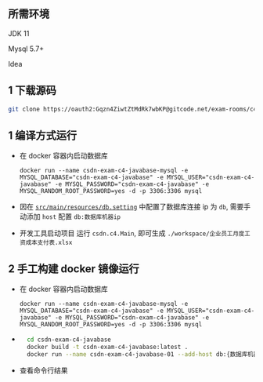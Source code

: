 ## 所需环境

JDK 11

Mysql 5.7+

Idea

## 1 下载源码

```bash
git clone https://oauth2:Gqzn4ZiwtZtMdRk7wbKP@gitcode.net/exam-rooms/c4-primary-java/21123111211545471640920875.git csdn-exam-c4-javabase
```

## 1 编译方式运行

- 在 docker 容器内启动数据库

  `docker run --name csdn-exam-c4-javabase-mysql -e MYSQL_DATABASE="csdn-exam-c4-javabase" -e MYSQL_USER="csdn-exam-c4-javabase" -e MYSQL_PASSWORD="csdn-exam-c4-javabase" -e MYSQL_RANDOM_ROOT_PASSWORD=yes -d -p 3306:3306 mysql`
- 因在 [`src/main/resources/db.setting`](./src/main/resources/db.setting) 中配置了数据库连接 ip 为 `db`, 需要手动添加 `host` 配置 `db:数据库机器ip`
- 开发工具启动项目 运行 `csdn.c4.Main`, 即可生成 `./workspace/企业员工月度工资成本支付表.xlsx`

## 2 手工构建 docker 镜像运行

- 在 docker 容器内启动数据库

  `docker run --name csdn-exam-c4-javabase-mysql -e MYSQL_DATABASE="csdn-exam-c4-javabase" -e MYSQL_USER="csdn-exam-c4-javabase" -e MYSQL_PASSWORD="csdn-exam-c4-javabase" -e MYSQL_RANDOM_ROOT_PASSWORD=yes -d -p 3306:3306 mysql`
- ```bash
    cd csdn-exam-c4-javabase
    docker build -t csdn-exam-c4-javabase:latest .
    docker run --name csdn-exam-c4-javabase-01 --add-host db:{数据库机器ip} csdn-exam-c4-javabase:latest
  ```
- 查看命令行结果